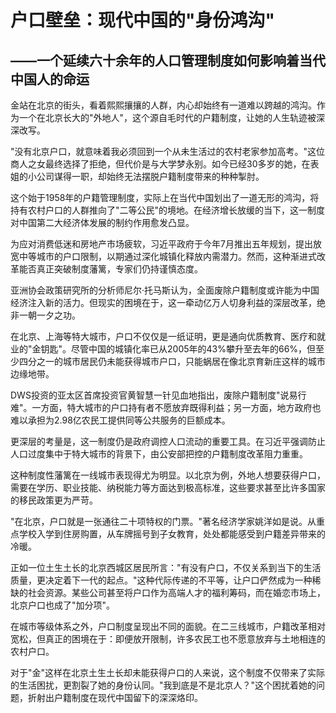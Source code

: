 # 户口壁垒：现代中国的"身份鸿沟"

## ——一个延续六十余年的人口管理制度如何影响着当代中国人的命运

金站在北京的街头，看着熙熙攘攘的人群，内心却始终有一道难以跨越的鸿沟。作为一个在北京长大的"外地人"，这个源自毛时代的户籍制度，让她的人生轨迹被深深改写。

"没有北京户口，就意味着我必须回到一个从未生活过的农村老家参加高考。"这位商人之女最终选择了拒绝，但代价是与大学梦永别。如今已经30多岁的她，在表姐的小公司谋得一职，却始终无法摆脱户籍制度带来的种种掣肘。

这个始于1958年的户籍管理制度，实际上在当代中国划出了一道无形的鸿沟，将持有农村户口的人群推向了"二等公民"的境地。在经济增长放缓的当下，这一制度对中国第二大经济体发展的制约作用愈发凸显。

为应对消费低迷和房地产市场疲软，习近平政府于今年7月推出五年规划，提出放宽中等城市的户口限制，以期通过深化城镇化释放内需潜力。然而，这种渐进式改革能否真正突破制度藩篱，专家们仍持谨慎态度。

亚洲协会政策研究所的分析师尼尔·托马斯认为，全面废除户籍制度或许能为中国经济注入新的活力。但现实的困境在于，这一牵动亿万人切身利益的深层改革，绝非一朝一夕之功。

在北京、上海等特大城市，户口不仅仅是一纸证明，更是通向优质教育、医疗和就业的"金钥匙"。尽管中国的城镇化率已从2005年的43%攀升至去年的66%，但至少四分之一的城市居民仍未能获得城市户口，只能蜗居在像北京育新庄这样的城市边缘地带。

DWS投资的亚太区首席投资官黄智慧一针见血地指出，废除户籍制度"说易行难"。一方面，特大城市的户口持有者不愿放弃既得利益；另一方面，地方政府也难以承担为2.98亿农民工提供同等公共服务的巨额成本。

更深层的考量是，这一制度仍是政府调控人口流动的重要工具。在习近平强调防止人口过度集中于特大城市的背景下，由公安部把控的户籍制度改革阻力重重。

这种制度性藩篱在一线城市表现得尤为明显。以北京为例，外地人想要获得户口，需要在学历、职业技能、纳税能力等方面达到极高标准，这些要求甚至比许多国家的移民政策更为严苛。

"在北京，户口就是一张通往二十项特权的门票。"著名经济学家姚洋如是说。从重点学校入学到住房购置，从车牌摇号到子女教育，处处都能感受到户籍差异带来的冷暖。

正如一位土生土长的北京西城区居民所言："有没有户口，不仅关系到当下的生活质量，更决定着下一代的起点。"这种代际传递的不平等，让户口俨然成为一种稀缺的社会资源。某些公司甚至将户口作为高端人才的福利筹码，而在婚恋市场上，北京户口也成了"加分项"。

在城市等级体系之外，户口制度呈现出不同的面貌。在二三线城市，户籍改革相对宽松，但真正的困境在于：即便放开限制，许多农民工也不愿意放弃与土地相连的农村户口。

对于"金"这样在北京土生土长却未能获得户口的人来说，这个制度不仅带来了实际的生活困扰，更割裂了她的身份认同。"我到底是不是北京人？"这个困扰着她的问题，折射出户籍制度在现代中国留下的深深烙印。